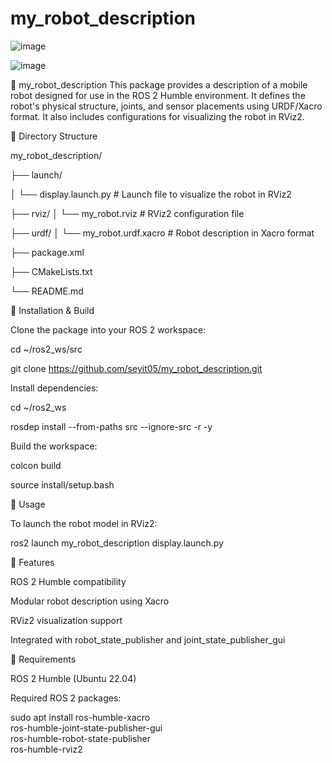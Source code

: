 # my_robot_description
 
![image](https://github.com/user-attachments/assets/02e6894b-1940-4a2c-b978-3cbc0218de89)

![image](https://github.com/user-attachments/assets/aaef56a3-8038-40c2-b88c-838872b6883f)

🦾 my_robot_description
This package provides a description of a mobile robot designed for use in the ROS 2 Humble environment. It defines the robot's physical structure, joints, and sensor placements using URDF/Xacro format. It also includes configurations for visualizing the robot in RViz2.

📁 Directory Structure

my_robot_description/

├── launch/

│   └── display.launch.py         # Launch file to visualize the robot in RViz2

├── rviz/
│   └── my_robot.rviz             # RViz2 configuration file

├── urdf/
│   └── my_robot.urdf.xacro       # Robot description in Xacro format

├── package.xml

├── CMakeLists.txt

└── README.md

🚀 Installation & Build

Clone the package into your ROS 2 workspace:


cd ~/ros2_ws/src

git clone https://github.com/seyit05/my_robot_description.git

Install dependencies:

cd ~/ros2_ws

rosdep install --from-paths src --ignore-src -r -y

Build the workspace:


colcon build

source install/setup.bash

🧪 Usage

To launch the robot model in RViz2:


ros2 launch my_robot_description display.launch.py

🔧 Features

ROS 2 Humble compatibility

Modular robot description using Xacro

RViz2 visualization support

Integrated with robot_state_publisher and joint_state_publisher_gui

🧱 Requirements

ROS 2 Humble (Ubuntu 22.04)

Required ROS 2 packages:

sudo apt install ros-humble-xacro \
                 ros-humble-joint-state-publisher-gui \
                 ros-humble-robot-state-publisher \
                 ros-humble-rviz2

